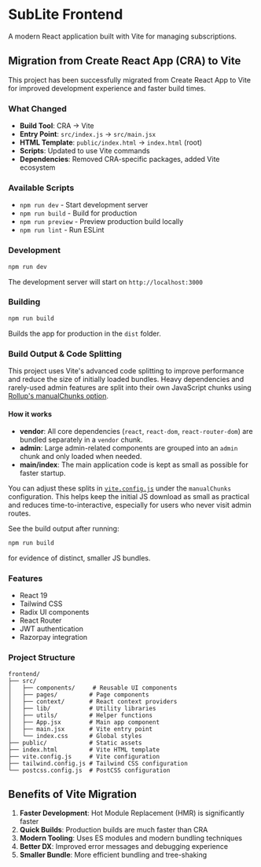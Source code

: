 # SubLite Frontend

A modern React application built with Vite for managing subscriptions.

## Migration from Create React App (CRA) to Vite

This project has been successfully migrated from Create React App to Vite for improved development experience and faster build times.

### What Changed

- **Build Tool**: CRA → Vite
- **Entry Point**: `src/index.js` → `src/main.jsx`
- **HTML Template**: `public/index.html` → `index.html` (root)
- **Scripts**: Updated to use Vite commands
- **Dependencies**: Removed CRA-specific packages, added Vite ecosystem

### Available Scripts

- `npm run dev` - Start development server
- `npm run build` - Build for production
- `npm run preview` - Preview production build locally
- `npm run lint` - Run ESLint

### Development

```bash
npm run dev
```

The development server will start on `http://localhost:3000`

### Building

```bash
npm run build
```

Builds the app for production in the `dist` folder.

### Build Output & Code Splitting

This project uses Vite's advanced code splitting to improve performance and reduce the size of initially loaded bundles. Heavy dependencies and rarely-used admin features are split into their own JavaScript chunks using [Rollup's manualChunks option](https://rollupjs.org/configuration-options/#output-manualchunks).

#### How it works

- **vendor**: All core dependencies (`react`, `react-dom`, `react-router-dom`) are bundled separately in a `vendor` chunk.
- **admin**: Large admin-related components are grouped into an `admin` chunk and only loaded when needed.
- **main/index**: The main application code is kept as small as possible for faster startup.

You can adjust these splits in [`vite.config.js`](frontend/vite.config.js:1) under the `manualChunks` configuration. This helps keep the initial JS download as small as practical and reduces time-to-interactive, especially for users who never visit admin routes.

See the build output after running:

```bash
npm run build
```

for evidence of distinct, smaller JS bundles.
### Features

- React 19
- Tailwind CSS
- Radix UI components
- React Router
- JWT authentication
- Razorpay integration

### Project Structure

```
frontend/
├── src/
│   ├── components/     # Reusable UI components
│   ├── pages/         # Page components
│   ├── context/       # React context providers
│   ├── lib/           # Utility libraries
│   ├── utils/         # Helper functions
│   ├── App.jsx        # Main app component
│   ├── main.jsx       # Vite entry point
│   └── index.css      # Global styles
├── public/            # Static assets
├── index.html         # Vite HTML template
├── vite.config.js     # Vite configuration
├── tailwind.config.js # Tailwind CSS configuration
└── postcss.config.js  # PostCSS configuration
```

## Benefits of Vite Migration

1. **Faster Development**: Hot Module Replacement (HMR) is significantly faster
2. **Quick Builds**: Production builds are much faster than CRA
3. **Modern Tooling**: Uses ES modules and modern bundling techniques
4. **Better DX**: Improved error messages and debugging experience
5. **Smaller Bundle**: More efficient bundling and tree-shaking
